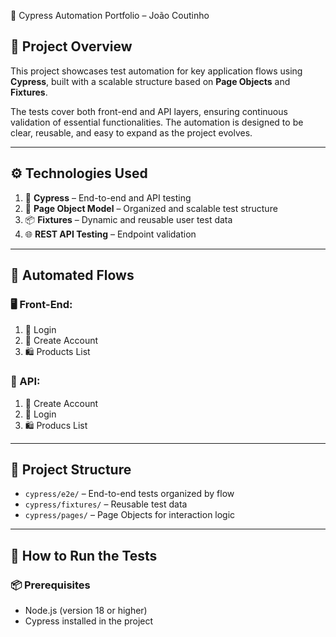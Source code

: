 🧪 Cypress Automation Portfolio – João Coutinho

## 📌 Project Overview

This project showcases test automation for key application flows using **Cypress**, built with a scalable structure based on **Page Objects** and **Fixtures**.

The tests cover both front-end and API layers, ensuring continuous validation of essential functionalities. The automation is designed to be clear, reusable, and easy to expand as the project evolves.

---

## ⚙️ Technologies Used

1. 🧪 **Cypress** – End-to-end and API testing
2. 🧱 **Page Object Model** – Organized and scalable test structure
3. 📦 **Fixtures** – Dynamic and reusable user test data
4. 🌐 **REST API Testing** – Endpoint validation

---

## 🚀 Automated Flows

### 🖥️ Front-End:
1. 🔐 Login
2. 📝 Create Account
3. 🛍️ Products List

### 📡 API:
1. 👤 Create Account
2. 🔐 Login
3. 🛍️ Producs List

---

## 🧩 Project Structure

- `cypress/e2e/` – End-to-end tests organized by flow
- `cypress/fixtures/` – Reusable test data
- `cypress/pages/` – Page Objects for interaction logic

---

## 🧪 How to Run the Tests

### 📦 Prerequisites

- Node.js (version 18 or higher)
- Cypress installed in the project

